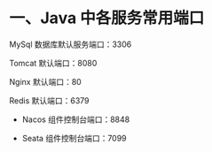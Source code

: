 # 一、Java 中各服务常用端口

MySql 数据库默认服务端口：3306

Tomcat 默认端口：8080

Nginx 默认端口：80

Redis 默认端口：6379


* Nacos 组件控制台端口：8848

* Seata 组件控制台端口：7099